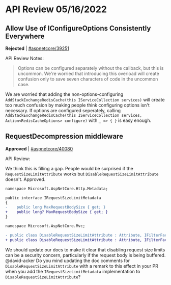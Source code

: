 # API Review 05/16/2022

## Allow Use of IConfigureOptions Consistently Everywhere

**Rejected** | [#aspnetcore/39251](https://github.com/dotnet/aspnetcore/issues/39251#issuecomment-1127955896)

API Review Notes:

> Options can be configured separately without the callback, but this is uncommon. We're worried that introducing this overload will create confusion only to save seven characters of code in the uncommon case.

We are worried that adding the non-options-configuring `AddStackExchangeRedisCache(this IServiceCollection services)` will create too much confusion by making people think configuring options isn't necessary. If options are configured seperately, calling `AddStackExchangeRedisCache(this IServiceCollection services, Action<RedisCacheOptions> configure)` with `_ => { }` is easy enough.
## RequestDecompression middleware

**Approved** | [#aspnetcore/40080](https://github.com/dotnet/aspnetcore/issues/40080#issuecomment-1127967089)

API Review:

We think this is filling a gap. People would be surprised if the `RequestSizeLimitAttribute` works but `DisableRequestSizeLimitAttribute` doesn't. Approved.

```diff
namespace Microsoft.AspNetCore.Http.Metadata;

public interface IRequestSizeLimitMetadata
{
-    public long MaxRequestBodySize { get; }
+    public long? MaxRequestBodySize { get; }
}

namespace Microsoft.AspNetCore.Mvc;

- public class DisableRequestSizeLimitAttribute : Attribute, IFilterFactory, IOrderedFilter
+ public class DisableRequestSizeLimitAttribute : Attribute, IFilterFactory, IOrderedFilter, IRequestSizeLimitMetadata
```

We should update our docs to make it clear that disabling request size limits can be a security concern, particularly if the request body is being buffered. @david-acker Do you mind updating the doc comments for `DisableRequestSizeLimitAttribute` with a remark to this effect in your PR when you add the `IRequestSizeLimitMetadata` implementation to `DisableRequestSizeLimitAttribute`?
